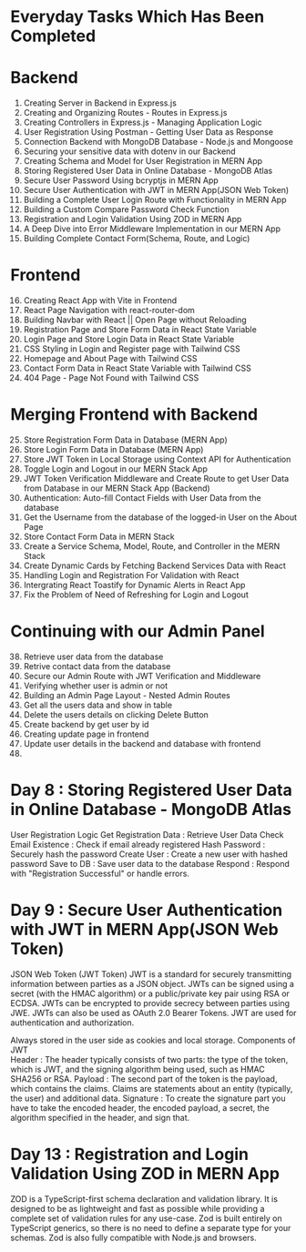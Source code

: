 # Everyday Tasks Which Has Been Completed

# Backend
1. Creating Server in Backend in Express.js
2. Creating and Organizing Routes - Routes in Express.js
3. Creating Controllers in Express.js - Managing Application Logic
4. User Registration Using Postman - Getting User Data as Response
5. Connection Backend with MongoDB Database - Node.js and Mongoose
6. Securing your sensitive data with dotenv in our Backend
7. Creating Schema and Model for User Registration in MERN App
8. Storing Registered User Data in Online Database - MongoDB Atlas
9. Secure User Password Using bcryptjs in MERN App
10. Secure User Authentication with JWT in MERN App(JSON Web Token)
11. Building a Complete User Login Route with Functionality in MERN App
12. Building a Custom Compare Password Check Function
13. Registration and Login Validation Using ZOD in MERN App
14. A Deep Dive into Error Middleware Implementation in our MERN App
15. Building Complete Contact Form(Schema, Route, and Logic)


# Frontend
16. Creating React App with Vite in Frontend
17. React Page Navigation with react-router-dom
18. Building Navbar with React || Open Page without Reloading
19. Registration Page and Store Form Data in React State Variable
20. Login Page and Store Login Data in React State Variable
21. CSS Styling in Login and Register page with Tailwind CSS
22. Homepage and About Page with Tailwind CSS
23. Contact Form Data in React State Variable with Tailwind CSS
24. 404 Page - Page Not Found with Tailwind CSS

# Merging Frontend with Backend
25. Store Registration Form Data in Database (MERN App)
26. Store Login Form Data in Database (MERN App)
27. Store JWT Token in Local Storage using Context API for Authentication
28. Toggle Login and Logout in our MERN Stack App
29. JWT Token Verification Middleware and Create Route to get User Data from Database in our MERN Stack App (Backend)
30. Authentication: Auto-fill Contact Fields with User Data from the database
31. Get the Username from the database of the logged-in User on the About Page
32. Store Contact Form Data in MERN Stack
33. Create a Service Schema, Model, Route, and Controller in the MERN Stack
34. Create Dynamic Cards by Fetching Backend Services Data with React
35. Handling Login and Registration For Validation with React
36. Intergrating React Toastify for Dynamic Alerts in React App
37. Fix the Problem of Need of Refreshing for Login and Logout

# Continuing with our Admin Panel
38. Retrieve user data from the database
39. Retrive contact data from the database
40. Secure our Admin Route with JWT Verification and Middleware
41. Verifying whether user is admin or not
42. Building an Admin Page Layout - Nested Admin Routes
43. Get all the users data and show in table
44. Delete the users details on clicking Delete Button
45. Create backend by get user by id 
46. Creating update page in frontend
47. Update user details in the backend and database with frontend
48. 

# Day 8 : Storing Registered User Data in Online Database - MongoDB Atlas
User Registration Logic
Get Registration Data : Retrieve User Data
Check Email Existence : Check if email already registered
Hash Password : Securely hash the password
Create User :  Create a new user with hashed password
Save to DB :  Save user data to the database
Respond :  Respond with "Registration Successful" or handle errors. 

# Day 9 : Secure User Authentication with JWT in MERN App(JSON Web Token)
JSON Web Token (JWT Token)
JWT is a standard for securely transmitting information between parties as a JSON object.
JWTs can be signed using a secret (with the HMAC algorithm) or a public/private key pair using RSA or ECDSA.
JWTs can be encrypted to provide secrecy between parties using JWE.
JWTs can also be used as OAuth 2.0 Bearer Tokens.
JWT are used for authentication and authorization.


Always stored in the user side as cookies and local storage.
Components of JWT   
Header :  The header typically consists of two parts: the type of the token, which is JWT, and the signing algorithm being used, such as HMAC SHA256 or RSA.
Payload :  The second part of the token is the payload, which contains the claims. Claims are statements about an entity (typically, the user) and additional data.
Signature :  To create the signature part you have to take the encoded header, the encoded payload, a secret, the algorithm specified in the header, and sign that.

# Day 13 : Registration and Login Validation Using ZOD in MERN App
ZOD is a TypeScript-first schema declaration and validation library. It is designed to be as lightweight and fast as possible while providing a complete set of validation rules for any use-case. Zod is built entirely on TypeScript generics, so there is no need to define a separate type for your schemas. Zod is also fully compatible with Node.js and browsers.



